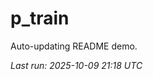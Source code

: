 # p_train

Auto-updating README demo.

<!--START_SECTION:status-->
_Last run: 2025-10-09 21:18 UTC_
<!--END_SECTION:status-->




























































































































































































































































































































































































































































































































































































































































































































































































































































































































































































































































































































































































